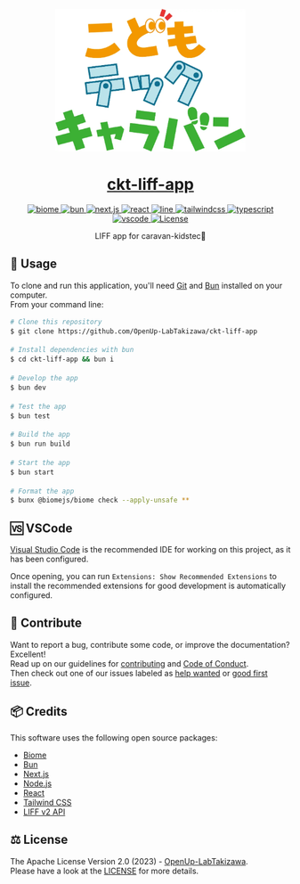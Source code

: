 <p align="center">
  <a href="https://caravan-kidstec.com/">
    <picture>
      <source srcset="./public/kodomo_tech_logo.webp" media="(max-width: 600px)" height="128">
      <img src="./public/kodomo_tech_logo.webp" alt="kodomo_tech_logo" height="256">
    </picture>
    <h1 align="center">ckt-liff-app</h1>
  </a>
</p>

<p align="center">
  <a aria-label="biome" href="https://biomejs.dev/">
    <img src="https://img.shields.io/badge/-biome-F7B911.svg?logo=biome&style=for-the-badge&labelColor=000000" alt="biome">
  </a>
  <a aria-label="bun" href="https://bun.sh/">
    <img src="https://img.shields.io/badge/-Bun-FBF0DF.svg?logo=bun&style=for-the-badge&labelColor=000000" alt="bun">
  </a>
  <a aria-label="next.js" href="https://nextjs.org/">
    <img src="https://img.shields.io/badge/-next.js-000000.svg?logo=next.js&style=for-the-badge&labelColor=000000" alt="next.js">
  </a>
  <a aria-label="react" href="https://react.dev/">
    <img src="https://img.shields.io/badge/-react-61DAFB.svg?logo=react&style=for-the-badge&labelColor=000000" alt="react">
  </a>
  <a aria-label="line" href="https://line.me/">
    <img src="https://img.shields.io/badge/-line-00C300.svg?logo=line&style=for-the-badge&labelColor=000000" alt="line">
  </a>
  <a aria-label="tailwindcss" href="https://tailwindcss.com/">
    <img src="https://img.shields.io/badge/-tailwind css-06B6D4.svg?logo=tailwindcss&style=for-the-badge&labelColor=000000" alt="tailwindcss">
  </a>
  <a aria-label="typescript" href="https://www.typescriptlang.org/">
    <img src="https://img.shields.io/badge/-TypeScript-3178C6.svg?logo=typescript&style=for-the-badge&labelColor=000000" alt="typescript">
  </a>
  <a aria-label="vscode" href="https://code.visualstudio.com/">
    <img src="https://img.shields.io/badge/-visual studio code-007ACC.svg?logo=visualstudiocode&style=for-the-badge&labelColor=000000" alt="vscode">
  </a>
  <a aria-label="License" href="https://github.com/OpenUp-LabTakizawa/ckt-liff-app/blob/main/LICENSE">
    <img src="https://img.shields.io/github/license/OpenUp-LabTakizawa/ckt-liff-app?style=for-the-badge&labelColor=000000" alt="License">
  </a>
</p>
<p align="center">
  LIFF app for caravan-kidstec🚛
</p>

## 📃 Usage

To clone and run this application, you'll need [Git](https://git-scm.com) and [Bun](https://bun.sh/) installed on your computer.  
From your command line:

```bash
# Clone this repository
$ git clone https://github.com/OpenUp-LabTakizawa/ckt-liff-app

# Install dependencies with bun
$ cd ckt-liff-app && bun i

# Develop the app
$ bun dev

# Test the app
$ bun test

# Build the app
$ bun run build

# Start the app
$ bun start

# Format the app
$ bunx @biomejs/biome check --apply-unsafe **
```

## 🆚 VSCode

[Visual Studio Code](https://code.visualstudio.com/) is the recommended IDE for working on this project, as it has been configured.

Once opening, you can run `Extensions: Show Recommended Extensions` to install the recommended extensions for good development is automatically configured.

## 🫶 Contribute

Want to report a bug, contribute some code, or improve the documentation? Excellent!  
Read up on our guidelines for [contributing][contributing] and [Code of Conduct][coc].  
Then check out one of our issues labeled as [help wanted][help] or [good first issue][gfi].

[contributing]: https://github.com/OpenUp-LabTakizawa/ckt-liff-app/blob/main/CONTRIBUTING.md
[coc]: https://github.com/OpenUp-LabTakizawa/ckt-liff-app/blob/main/CODE_OF_CONDUCT.md
[gfi]: https://github.com/OpenUp-LabTakizawa/ckt-liff-app/labels/good%20first%20issue
[help]: https://github.com/OpenUp-LabTakizawa/ckt-liff-app/labels/help%20wanted

## 📦 Credits

This software uses the following open source packages:

- [Biome](https://biomejs.dev/)
- [Bun](https://bun.sh/)
- [Next.js](https://nextjs.org/)
- [Node.js](https://nodejs.org/)
- [React](https://react.dev/)
- [Tailwind CSS](https://tailwindcss.com/)
- [LIFF v2 API](https://developers.line.biz/en/reference/liff/)

## ⚖️ License

The Apache License Version 2.0 (2023) - [OpenUp-LabTakizawa](https://github.com/OpenUp-LabTakizawa).  
Please have a look at the [LICENSE](https://github.com/OpenUp-LabTakizawa/ckt-liff-app/blob/main/LICENSE) for more details.
